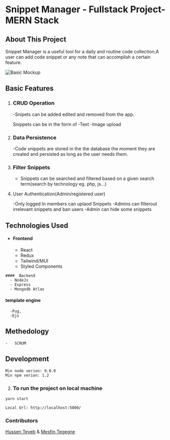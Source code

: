 # Snippet Manager - Fullstack Project-MERN Stack

## About This Project

Snippet Manager is a useful tool for a daily and routine code  collection,A user can add code snippet or any note that can accomplish a certain feature.

![Basic Mockup](https://github.com/mesfint/snippet-manager/blob/master/Snippet.png)


## Basic Features

1.  ### CRUD Operation 

    -Snipets can be added  edited and removed from the app.
 
     Snippets can be in the form of 
    -Text
    -Image upload

2.  ### Data Persistence

    -Code snippets are stored in the the database the moment they are created and persisted as long as the user needs them.

3.  ### Filter Snippets
    - Snippets can be searched and filtered based on a given search term(search by technology eg. php, js...)
    

4.    User Authentication(Admin/registered user)
    
         -Only logged In members can uplaod Snippets
         -Admins can filterout irrelevant snippets and ban users
         -Admin can hide some snippets
   

## Technologies Used
   - ####  Frontend
      - React
      - Redux
      - Tailwind/MUI
      - Styled Components
      
    ####  Backend
      - NodeJs
      - Express
      - Mongodb Atlas

   ####    template engine
      -Pug,
      -Ejs

## Methedology
    -   SCRUM 
     
## Development

```
Min node verion: 9.0.0
Min npm verion: 1.2
```

2.  ### To run the project on local machine

```
yarn start

```
```
Local Url: http://localhost:5000/
```
### Contributors
  [Hussen Teyeb](https://github.com/ekramteyeb) & [Mesfin Tegegne](https://github.com/mesfint)




